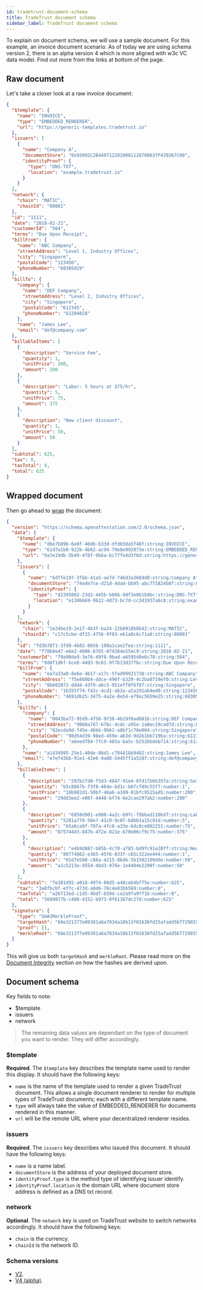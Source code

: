 ```yaml
---
id: tradetrust-document-schema
title: TradeTrust document schema
sidebar_label: TradeTrust document schema
---
```


To explain on document schema, we will use a sample document. For this example, an invoice document scenario. As of today we are using schema version 2, there is an alpha version 4 which is more aligned with w3c VC data model. Find out more from the links at bottom of the page.

## Raw document

Let's take a closer look at a raw invoice document:

```json
{
  "$template": {
    "name": "INVOICE",
    "type": "EMBEDDED_RENDERER",
    "url": "https://generic-templates.tradetrust.io"
  },
  "issuers": [
    {
      "name": "Company A",
      "documentStore": "0x93092C2B449712281008112870063fF439367C00",
      "identityProof": {
        "type": "DNS-TXT",
        "location": "example.tradetrust.io"
      }
    }
  ],
  "network": {
    "chain": "MATIC",
    "chainId": "80001"
  },
  "id": "1111",
  "date": "2018-02-21",
  "customerId": "564",
  "terms": "Due Upon Receipt",
  "billFrom": {
    "name": "ABC Company",
    "streetAddress": "Level 1, Industry Offices",
    "city": "Singapore",
    "postalCode": "123456",
    "phoneNumber": "60305029"
  },
  "billTo": {
    "company": {
      "name": "DEF Company",
      "streetAddress": "Level 2, Industry Offices",
      "city": "Singapore",
      "postalCode": "612345",
      "phoneNumber": "61204028"
    },
    "name": "James Lee",
    "email": "def@company.com"
  },
  "billableItems": [
    {
      "description": "Service Fee",
      "quantity": 1,
      "unitPrice": 200,
      "amount": 200
    },
    {
      "description": "Labor: 5 hours at $75/hr",
      "quantity": 5,
      "unitPrice": 75,
      "amount": 375
    },
    {
      "description": "New client discount",
      "quantity": 1,
      "unitPrice": 50,
      "amount": 50
    }
  ],
  "subtotal": 625,
  "tax": 0,
  "taxTotal": 0,
  "total": 625
}
```

## Wrapped document

Then go ahead to [wrap](/docs/tutorial/verifiable-documents/ethereum/wrapping-document) the document:

```json
{
  "version": "https://schema.openattestation.com/2.0/schema.json",
  "data": {
    "$template": {
      "name": "dbe7b89b-6e8f-46db-b33d-dfd03da5f48f:string:INVOICE",
      "type": "61d7a1b8-922b-4b62-ac94-79e6e992873e:string:EMBEDDED_RENDERER",
      "url": "9a7e19db-5b49-4f0f-9b6a-bc77fe4d3f6d:string:https://generic-templates.tradetrust.io"
    },
    "issuers": [
      {
        "name": "6dffe197-3fbb-41a5-ae7d-746d3a368dd8:string:Company A",
        "documentStore": "74ede7ce-d21d-4dad-bb95-abc771824b8f:string:0x93092C2B449712281008112870063fF439367C00",
        "identityProof": {
          "type": "d2395082-23d2-445b-b66b-9df3e061b9bc:string:DNS-TXT",
          "location": "e130b669-9612-4d73-bc7d-cc3d1937a6c8:string:example.tradetrust.io"
        }
      }
    ],
    "network": {
      "chain": "1e24be19-2e17-4b3f-ba24-22b8918b8b42:string:MATIC",
      "chainId": "c17c5cbe-df15-4756-9f03-e61a0c6c71a8:string:80001"
    },
    "id": "fd3b78f1-3fd9-4b82-8656-108a1cae2fea:string:1111",
    "date": "f70b8e47-e6e2-4006-8765-074384e554c9:string:2018-02-21",
    "customerId": "79a90de9-3e76-49f8-9bad-a6595d8e6c78:string:564",
    "terms": "9d0f1d6f-bce6-4493-9c61-9f7b13d37fbc:string:Due Upon Receipt",
    "billFrom": {
      "name": "ea7a33a0-8e6e-4b17-a17c-5fad99921738:string:ABC Company",
      "streetAddress": "f5e860b4-ddce-496f-b329-4c2ba8719ef0:string:Level 1, Industry Offices",
      "city": "8b602072-dd44-43f9-abc5-951eff0f6f87:string:Singapore",
      "postalCode": "16355f74-f42c-4cd1-ab2a-a2a291ab4ed0:string:123456",
      "phoneNumber": "4691db25-3475-4a2e-8e54-e79ac5659e25:string:60305029"
    },
    "billTo": {
      "company": {
        "name": "0043ba72-95d9-4756-9f36-4b19f0ad881b:string:DEF Company",
        "streetAddress": "9860a767-67bc-4cdc-a95e-1a0ec19cad7d:string:Level 2, Industry Offices",
        "city": "62ecda9d-f45e-46bb-9b61-a8bf1c78e004:string:Singapore",
        "postalCode": "98d54d39-98ed-459e-a63d-9d2b1bb719ba:string:612345",
        "phoneNumber": "a6eedf84-7fc9-485a-ba5c-b252bbdeb714:string:61204028"
      },
      "name": "a1434995-25e1-40de-86d1-c70441bb9402:string:James Lee",
      "email": "e7ef43bb-91e1-42e6-9a08-5445ff1a528f:string:def@company.com"
    },
    "billableItems": [
      {
        "description": "297b2fd0-f5d3-4847-91e4-8fd1fb6b35fa:string:Service Fee",
        "quantity": "b5c8867b-f3f8-484e-bd1c-b6fcf89c55f7:number:1",
        "unitPrice": "10b982d1-50bf-46a6-a109-81bfc9515ad5:number:200",
        "amount": "29dd3ee2-e06f-4440-bf74-6e2cae297ab2:number:200"
      },
      {
        "description": "6958d901-e980-4a2c-b9fc-f9bbad110bd7:string:Labor: 5 hours at $75/hr",
        "quantity": "5281a770-56e7-41c0-9c07-bdbb1a15c91d:number:5",
        "unitPrice": "b5a6ca9f-70fa-4fc0-a33e-6dc8ce002251:number:75",
        "amount": "875744d3-847b-4f2e-821e-b70e06cf9c75:number:375"
      },
      {
        "description": "e4b9d887-b85b-4c70-a783-bd9fc91e28ff:string:New client discount",
        "quantity": "80774862-e365-45f6-833f-c65c322ee444:number:1",
        "unitPrice": "01d7e508-c86a-4215-864b-5b1502109dde:number:50",
        "amount": "a1c5213e-9554-4bd3-976e-1e4404e2290f:number:50"
      }
    ],
    "subtotal": "7e381d92-a018-4974-86d5-a48ceb4bf75e:number:625",
    "tax": "3a8fbcbf-effc-473d-a0d6-76c4e81bb569:number:0",
    "taxTotal": "a26713ed-c1d5-46df-b59d-ce2a9fa9ff1b:number:0",
    "total": "5699877b-c408-4152-b973-0f61387dc27d:number:625"
  },
  "signature": {
    "type": "SHA3MerkleProof",
    "targetHash": "68e321377e09301a6a7034a18b13f01630fd25afadd567729855a06270ba33f1",
    "proof": [],
    "merkleRoot": "68e321377e09301a6a7034a18b13f01630fd25afadd567729855a06270ba33f1"
  }
}
```

This will give us both `targetHash` and `merkleRoot`. Please read more on the [Document Integrity](/docs/topics/verifying-documents/document-integrity#the-signature-object) section on how the hashes are derived upon.

## Document schema

Key fields to note:

- $template
- issuers
- network

> The remaining data values are dependant on the type of document you want to render. They will differ accordingly.

### $template

**Required**. The `$template` key describes the template name used to render this display. It should have the following keys:

- `name` is the name of the template used to render a given TradeTrust document. This allows a single document renderer to render for multiple types of TradeTrust documents; each with a different template name.
- `type` will always take the value of EMBEDDED_RENDERER for documents rendered in this manner.
- `url` will be the remote URL where your decentralized renderer resides.

### issuers

**Required**. The `issuers` key describes who issued this document. It should have the following keys:

- `name` is a name label.
- `documentStore` is the address of your deployed document store.
- `identityProof.type` is the method type of identifying issuer identify.
- `identityProof.location` is the domain URL where document store address is defined as a DNS txt record.

### network

**Optional**. The `network` key is used on TradeTrust website to switch networks accordingly. It should have the following keys:

- `chain` is the currency.
- `chainId` is the network ID.

### Schema versions

- [V2](/docs/topics/technical/oa-schemas/version-2).
- [V4 (alpha)](/docs/topics/technical/oa-schemas/version-4).
